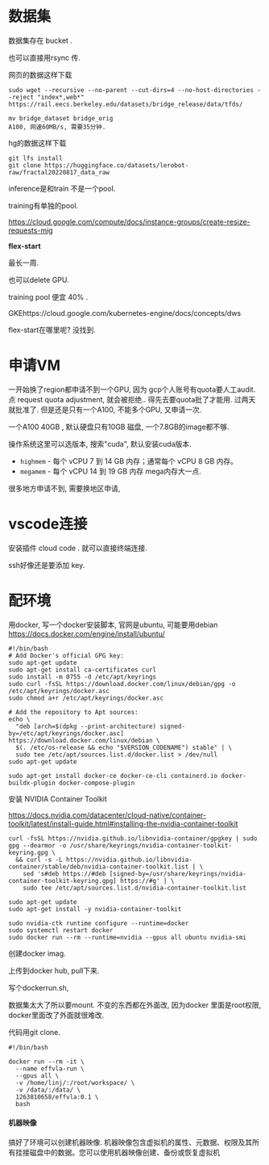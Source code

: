 # 数据集

数据集存在 bucket .

也可以直接用rsync 传. 

网页的数据这样下载

```
sudo wget --recursive --no-parent --cut-dirs=4 --no-host-directories --reject "index*,web*" https://rail.eecs.berkeley.edu/datasets/bridge_release/data/tfds/

mv bridge_dataset bridge_orig
A100, 网速60MB/s, 需要35分钟. 
```

hg的数据这样下载

```
git lfs install
git clone https://huggingface.co/datasets/lerobot-raw/fractal20220817_data_raw
```



inference是和train 不是一个pool.

training有单独的pool. 

https://cloud.google.com/compute/docs/instance-groups/create-resize-requests-mig



**flex-start** 

最长一周.

也可以delete GPU.

training pool 便宜 40% . 

GKEhttps://cloud.google.com/kubernetes-engine/docs/concepts/dws

 flex-start在哪里呢? 没找到. 















# 申请VM 

一开始换了region都申请不到一个GPU, 因为 gcp个人账号有quota要人工audit.  点 request quota adjustment, 就会被拒绝.. 得先去要quota批了才能用. 过两天就批准了.  但是还是只有一个A100,  不能多个GPU,  又申请一次. 

一个A100 40GB , 默认硬盘只有10GB 磁盘, 一个7.8GB的image都不够.  

操作系统这里可以选版本, 搜索"cuda",  默认安装cuda版本.

- `highmem` - 每个 vCPU 7 到 14 GB 内存；通常每个 vCPU 8 GB 内存。
- `megamem` - 每个 vCPU 14 到 19 GB 内存 mega内存大一点. 

很多地方申请不到, 需要换地区申请, 





# vscode连接

安装插件 cloud code . 就可以直接终端连接.

ssh好像还是要添加 key.

# 配环境

用docker, 写一个docker安装脚本, 官网是ubuntu, 可能要用debian  https://docs.docker.com/engine/install/ubuntu/

```
#!/bin/bash
# Add Docker's official GPG key:
sudo apt-get update
sudo apt-get install ca-certificates curl
sudo install -m 0755 -d /etc/apt/keyrings
sudo curl -fsSL https://download.docker.com/linux/debian/gpg -o /etc/apt/keyrings/docker.asc
sudo chmod a+r /etc/apt/keyrings/docker.asc

# Add the repository to Apt sources:
echo \
  "deb [arch=$(dpkg --print-architecture) signed-by=/etc/apt/keyrings/docker.asc] https://download.docker.com/linux/debian \
  $(. /etc/os-release && echo "$VERSION_CODENAME") stable" | \
  sudo tee /etc/apt/sources.list.d/docker.list > /dev/null
sudo apt-get update

sudo apt-get install docker-ce docker-ce-cli containerd.io docker-buildx-plugin docker-compose-plugin
```

安装 NVIDIA Container Toolkit

https://docs.nvidia.com/datacenter/cloud-native/container-toolkit/latest/install-guide.html#installing-the-nvidia-container-toolkit

```
curl -fsSL https://nvidia.github.io/libnvidia-container/gpgkey | sudo gpg --dearmor -o /usr/share/keyrings/nvidia-container-toolkit-keyring.gpg \
  && curl -s -L https://nvidia.github.io/libnvidia-container/stable/deb/nvidia-container-toolkit.list | \
    sed 's#deb https://#deb [signed-by=/usr/share/keyrings/nvidia-container-toolkit-keyring.gpg] https://#g' | \
    sudo tee /etc/apt/sources.list.d/nvidia-container-toolkit.list

sudo apt-get update
sudo apt-get install -y nvidia-container-toolkit

sudo nvidia-ctk runtime configure --runtime=docker
sudo systemctl restart docker
sudo docker run --rm --runtime=nvidia --gpus all ubuntu nvidia-smi
```



创建docker imag. 

上传到docker hub, pull下来. 

写个dockerrun.sh,  

数据集太大了所以要mount. 不变的东西都在外面改, 因为docker 里面是root权限, docker里面改了外面就很难改. 

代码用git clone.

```
#!/bin/bash

docker run --rm -it \
  --name effvla-run \
  --gpus all \
  -v /home/linj/:/root/workspace/ \
  -v /data/:/data/ \
  1263810658/effvla:0.1 \
  bash
```



#### 机器映像

搞好了环境可以创建机器映像. 机器映像包含虚拟机的属性、元数据、权限及其所有挂接磁盘中的数据。您可以使用机器映像创建、备份或恢复虚拟机 

